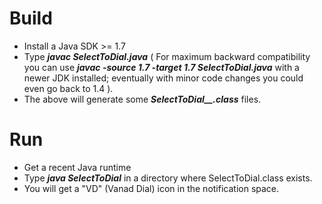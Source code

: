 Build
=====

- Install a Java SDK >= 1.7
- Type ***javac SelectToDial.java***
( For maximum backward compatibility you can use ***javac -source 1.7 -target 1.7 SelectToDial.java*** with a newer JDK installed; eventually with minor code changes you could even go back to 1.4 ).
- The above will generate some ***SelectToDial__.class*** files.

Run
===

- Get a recent Java runtime
- Type ***java SelectToDial*** in a directory where SelectToDial.class exists.
- You will get a "VD" (Vanad Dial) icon in the notification space.
  
